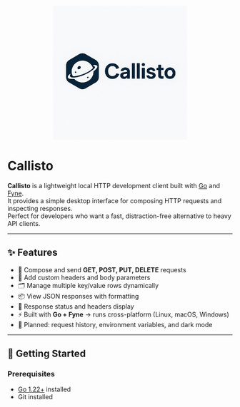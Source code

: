 <div align="center">
  <img src="assets/callisto-logo.png" alt="Callisto Logo" width="300"/>
</div>

# Callisto

**Callisto** is a lightweight local HTTP development client built with [Go](https://go.dev/) and [Fyne](https://fyne.io/).  
It provides a simple desktop interface for composing HTTP requests and inspecting responses.  
Perfect for developers who want a fast, distraction-free alternative to heavy API clients.

---

## ✨ Features

- 📝 Compose and send **GET, POST, PUT, DELETE** requests  
- 🔑 Add custom headers and body parameters  
- 🗂️ Manage multiple key/value rows dynamically  
- 📦 View JSON responses with formatting  
- 📜 Response status and headers display  
- ⚡ Built with **Go + Fyne** → runs cross-platform (Linux, macOS, Windows)  
- 🧪 Planned: request history, environment variables, and dark mode  

---

## 🚀 Getting Started

### Prerequisites
- [Go 1.22+](https://go.dev/dl/) installed  
- Git installed  